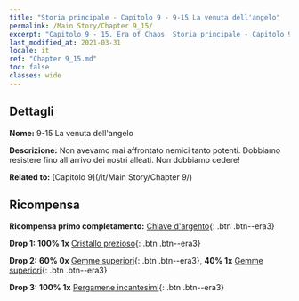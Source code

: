 ```yaml
---
title: "Storia principale - Capitolo 9 - 9-15 La venuta dell'angelo"
permalink: /Main Story/Chapter 9_15/
excerpt: "Capitolo 9 - 15. Era of Chaos  Storia principale - Capitolo 9_15. 9-15 La venuta dell'angelo"
last_modified_at: 2021-03-31
locale: it
ref: "Chapter 9_15.md"
toc: false
classes: wide
---
```


## Dettagli

 **Nome:** 9-15 La venuta dell'angelo

 **Descrizione:** Non avevamo mai affrontato nemici tanto potenti. Dobbiamo resistere fino all'arrivo dei nostri alleati. Non dobbiamo cedere!

 **Related to:** [Capitolo 9](/it/Main Story/Chapter 9/)

## Ricompensa

 **Ricompensa primo completamento:** [Chiave d'argento](/it/Items/con_693/){: .btn .btn--era3}

 **Drop 1:** **100% 1x** [Cristallo prezioso](/it/Items/mat_31/){: .btn .btn--era3}

 **Drop 2:** **60% 0x** [Gemme superiori](/it/Items/mat_23/){: .btn .btn--era3}, **40% 1x** [Gemme superiori](/it/Items/mat_23/){: .btn .btn--era3}

 **Drop 3:** **100% 1x** [Pergamene incantesimi](/it/Items/con_694/){: .btn .btn--era3}

